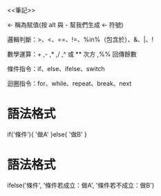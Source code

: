 <<筆記>>

<- 稱為賦值(按 alt 與 - 幫我們生成 <- 符號)

邏輯判斷：>、<、==、!=、%in%（包含於）、&、|、!

數學運算：+ ,-	 ,*	,/  ,^ 或 **	次方 ,%%	回傳餘數

條件指令：if、else、ifelse、switch

迴圈指令：for、while、repeat、break、next

  # 語法格式
  if('條件'){
   '做A'
  }else{
 '做B'
  }
  # 語法格式
  ifelse('條件', '條件若成立：做A', '條件若不成立：做B')


